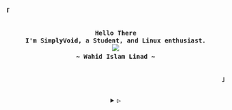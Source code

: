 <!-- yoinked from:https://github.com/rxyhn>

<!-- Inspiration: https://github.com/owl4ce -->


<p align="left"><strong><samp>「</samp></strong></p>
    <p align="center">
      <samp><br>
            <b>
            Hello There
        <br>
            I'm SimplyVoid, a Student, and Linux enthusiast.
            </b>
        <br>
          <image src="https://readme-typing-svg.herokuapp.com?font=Fira+Code&size=16&color=aa759f&center=true&vCenter=true&width=400&height=45&lines=I+code+functional+%26+aesthetic+programs.">
        <br>
            <b>
            ~ Wahid Islam Linad ~
            </b>
        <br>
      </samp><br>
    </p>
<p align="right"><strong><samp>」</samp></strong></p>

<br>

<details align="center">
<summary><samp>&#9655;</samp></summary>

<h2></h2><br>

<!-- Contact Me -->
<p align="center">
  <samp>
    [<a href="https://discordapp.com/users/697797379583115315/" target="_blank">discord</a>]
    [<a href="https://t.me/wahidislam" target="_blank">telegram</a>]
    [<a href="https://matrix.to/#/@wahidislamlinad:matrix.org" target="_blank">matrix</a>]
    [<a href="mailto:wahidislam@duck.com" target="_blank">e-mail</a>]
  </samp>
</p><br>

<!-- Github Stats -->
<p align="center">
<details>
  <summary>Stats 📈</summary>
  <br/>
          <!--<a href="https://app.daily.dev/SimplyVoid"><img src="https://api.daily.dev/devcards/8a574eb927c04cd4a7c52891adc31143.png?r=xqd" width="400" alt="Wahid Islam's Dev Card"/></a> -->
          <img src="./github-metrics.svg" />
  <br/>
</details>

<details>
  <summary>GPG 🔑</summary>

```sh
curl -sL https://github.com/simplyvoid.gpg | gpg --import
```

```console
309E 5C4E 2193 5932 7487 7103 6C85 D97D DAC4 462F
```
</details>
